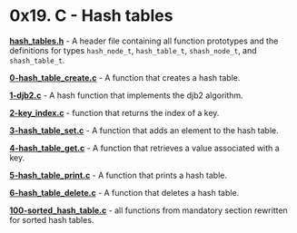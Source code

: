 # 0x19. C - Hash tables
**[hash_tables.h](hash_tables.h)** - A header file containing all function prototypes and the definitions for types `hash_node_t`, `hash_table_t`, `shash_node_t`, and `shash_table_t`.

**[0-hash_table_create.c](0-hash_table_create.c)** - A function that creates a hash table.

**[1-djb2.c](1-djb2.c)** - A hash function that implements the djb2 algorithm.

**[2-key_index.c](2-key_index.c)** - function that returns the index of a key.

**[3-hash_table_set.c](3-hash_table_set.c)** - A function that adds an element to the hash table.

**[4-hash_table_get.c](4-hash_table_get.c)** - A function that retrieves a value associated with a key.

**[5-hash_table_print.c](5-hash_table_print.c)** - A function that prints a hash table.

**[6-hash_table_delete.c](6-hash_table_delete.c)** - A function that deletes a hash table.

**[100-sorted_hash_table.c](100-sorted_hash_table.c)** - all functions from mandatory section rewritten for sorted hash tables.
